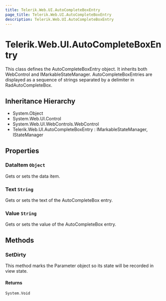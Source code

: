 ```yaml
---
title: Telerik.Web.UI.AutoCompleteBoxEntry
page_title: Telerik.Web.UI.AutoCompleteBoxEntry
description: Telerik.Web.UI.AutoCompleteBoxEntry
---
```


# Telerik.Web.UI.AutoCompleteBoxEntry

This class defines the AutoCompleteBoxEntry object. It inherits both WebControl and
            IMarkableStateManager. AutoCompleteBoxEntries are
             displayed as a sequence of strings separated by a
             delimiter in RadAutoCompleteBox.

## Inheritance Hierarchy

* System.Object
* System.Web.UI.Control
* System.Web.UI.WebControls.WebControl
* Telerik.Web.UI.AutoCompleteBoxEntry : IMarkableStateManager, IStateManager

## Properties

###  DataItem `Object`

Gets or sets the data item.

###  Text `String`

Gets or sets the text of the AutoCompleteBox entry.

###  Value `String`

Gets or sets the value of the AutoCompleteBox entry.

## Methods

###  SetDirty

This method marks the Parameter object so its state will be recorded in view state.

#### Returns

`System.Void` 

